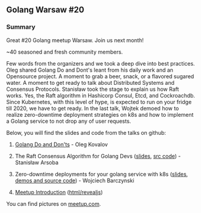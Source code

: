 ## Golang Warsaw #20

### Summary

Great #20 Golang meetup Warsaw. Join us next month!

~40 seasoned and fresh community members.

Few words from the organizers and we took a deep dive into best practices. Oleg shared Golang Do and Dont's leant from his daily work and an Opensource project. A moment to grab a beer, snack, or a flavored sugared water. A moment to get ready to talk about Distributed Systems and Consensus Protocols. Stanisław took the stage to explain us how Raft works. Yes, the Raft algorithm in Hashicorp Consul, Etcd, and Cockroachdb.
Since Kubernetes, with this level of hype, is expected to run on your fridge till 2020, we have to get ready. In the last talk, Wojtek demoed how to realize zero-downtime deployment strategies on k8s and how to implement a Golang service to not drop any of user requests.

Below, you will find the slides and code from the talks on github:

1. [Golang Do and Don'ts](https://github.com/cristaloleg/talks/blob/master/2018/golang-warsaw-20/go-advices.pdf) - Oleg Kovalov

2. The Raft Consensus Algorithm for Golang Devs ([slides](https://docs.google.com/presentation/d/1Pf2VijmKJlZ_IVq03m_YPG7hP8BWbbvU1pZuUFtfSFI), [src code](https://github.com/arsoba/raftdemo)) - Stanisław Arsoba

3. Zero-downtime deployments for your golang service with k8s ([slides](https://www.slideshare.net/WojciechBarczyski/zero-deployment-of-microservices-with-kubernetes), [demos and source code](https://github.com/wojciech12/talk_zero_downtime_deployment_with_kubernetes)) - Wojciech Barczynski

0. [Meetup Introduction](Intro/index.pdf) ([html/revealjs](Intro))

You can find pictures on [meetup.com](https://www.meetup.com/Golang-Warsaw/photos/29421753/476150983/).
